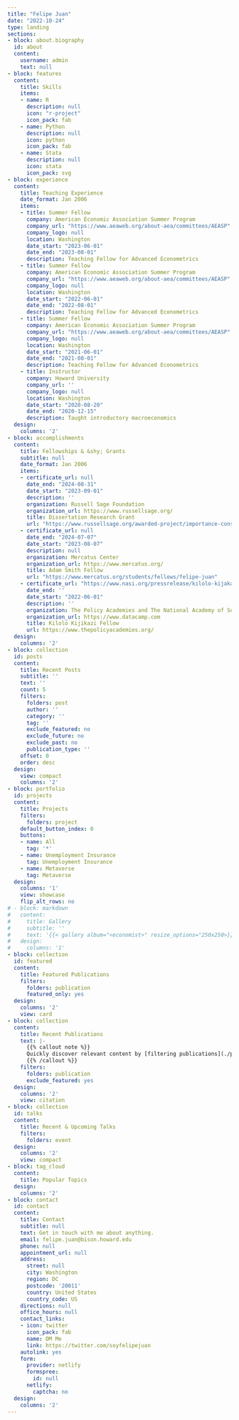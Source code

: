 ```yaml
---
title: "Felipe Juan"
date: "2022-10-24"
type: landing
sections:
- block: about.biography
  id: about
  content:
    username: admin
    text: null
- block: features
  content:
    title: Skills
    items:
    - name: R
      description: null
      icon: "r-project"
      icon_pack: fab
    - name: Python
      description: null
      icon: python
      icon_pack: fab
    - name: Stata
      description: null
      icon: stata
      icon_pack: svg
- block: experience
  content:
    title: Teaching Experience
    date_format: Jan 2006
    items:
    - title: Summer Fellow
      company: American Economic Association Summer Program
      company_url: "https://www.aeaweb.org/about-aea/committees/AEASP"
      company_logo: null
      location: Washington
      date_start: "2023-06-01"
      date_end: "2023-08-01"
      description: Teaching Fellow for Advanced Econometrics
    - title: Summer Fellow
      company: American Economic Association Summer Program
      company_url: "https://www.aeaweb.org/about-aea/committees/AEASP"
      company_logo: null
      location: Washington
      date_start: "2022-06-01"
      date_end: "2022-08-01"
      description: Teaching Fellow for Advanced Econometrics
    - title: Summer Fellow
      company: American Economic Association Summer Program
      company_url: "https://www.aeaweb.org/about-aea/committees/AEASP"
      company_logo: null
      location: Washington
      date_start: "2021-06-01"
      date_end: "2021-08-01"
      description: Teaching Fellow for Advanced Econometrics
    - title: Instructor
      company: Howard University
      company_url: ''
      company_logo: null
      location: Washington
      date_start: "2020-08-20"
      date_end: "2020-12-15"
      description: Taught introductory macroeconomics
  design:
    columns: '2'
- block: accomplishments
  content:
    title: Fellowships & &shy; Grants
    subtitle: null
    date_format: Jan 2006
    items:
    - certificate_url: null
      date_end: "2024-08-31"
      date_start: "2023-09-01"
      description: ''
      organization: Russell Sage Foundation
      organization_url: https://www.russellsage.org/
      title: Dissertation Research Grant
      url: "https://www.russellsage.org/awarded-project/importance-considering-state-eligibility-requirements-equitable-unemployment"
    - certificate_url: null
      date_end: "2024-07-07"
      date_start: "2023-08-07"
      description: null
      organization: Mercatus Center
      organization_url: https://www.mercatus.org/
      title: Adam Smith Fellow
      url: "https://www.mercatus.org/students/fellows/felipe-juan"
    - certificate_url: "https://www.nasi.org/pressrelease/kilolo-kijakazi-fellowship-program-fellows/"
      date_end: ''
      date_start: "2022-06-01"
      description: ''
      organization: The Policy Academies and The National Academy of Social Insurance
      organization_url: https://www.datacamp.com
      title: Kilolo Kijikazi Fellow
      url: https://www.thepolicyacademies.org/
  design:
    columns: '2'
- block: collection
  id: posts
  content:
    title: Recent Posts
    subtitle: ''
    text: ''
    count: 5
    filters:
      folders: post
      author: ''
      category: ''
      tag: ''
      exclude_featured: no
      exclude_future: no
      exclude_past: no
      publication_type: ''
    offset: 0
    order: desc
  design:
    view: compact
    columns: '2'
- block: portfolio
  id: projects
  content:
    title: Projects
    filters:
      folders: project
    default_button_index: 0
    buttons:
    - name: All
      tag: '*'
    - name: Unemployment Insurance
      tag: Unemployment Insurance
    - name: Metaverse
      tag: Metaverse
  design:
    columns: '1'
    view: showcase
    flip_alt_rows: no
# - block: markdown
#   content:
#     title: Gallery
#     subtitle: ''
#     text: '{{< gallery album="<economist>" resize_options="250x250>}}'
#   design:
#     columns: '1'
- block: collection
  id: featured
  content:
    title: Featured Publications
    filters:
      folders: publication
      featured_only: yes
  design:
    columns: '2'
    view: card
- block: collection
  content:
    title: Recent Publications
    text: |-
      {{% callout note %}}
      Quickly discover relevant content by [filtering publications](./publication/).
      {{% /callout %}}
    filters:
      folders: publication
      exclude_featured: yes
  design:
    columns: '2'
    view: citation
- block: collection
  id: talks
  content:
    title: Recent & Upcoming Talks
    filters:
      folders: event
  design:
    columns: '2'
    view: compact
- block: tag_cloud
  content:
    title: Popular Topics
  design:
    columns: '2'
- block: contact
  id: contact
  content:
    title: Contact
    subtitle: null
    text: Get in touch with me about anything.
    email: felipe.juan@bison.howard.edu
    phone: null
    appointment_url: null
    address:
      street: null
      city: Washington
      region: DC
      postcode: '20011'
      country: United States
      country_code: US
    directions: null
    office_hours: null
    contact_links:
    - icon: twitter
      icon_pack: fab
      name: DM Me
      link: https://twitter.com/soyfelipejuan
    autolink: yes
    form:
      provider: netlify
      formspree:
        id: null
      netlify:
        captcha: no
  design:
    columns: '2'
---
```

